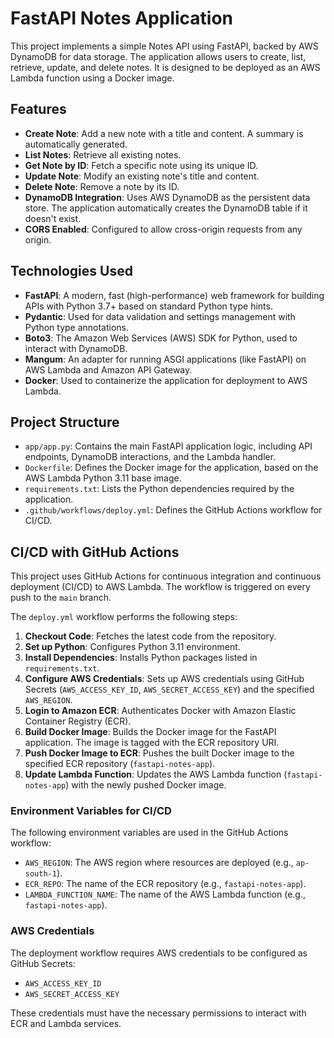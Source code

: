 # FastAPI Notes Application

This project implements a simple Notes API using FastAPI, backed by AWS DynamoDB for data storage. The application allows users to create, list, retrieve, update, and delete notes. It is designed to be deployed as an AWS Lambda function using a Docker image.

## Features

- **Create Note**: Add a new note with a title and content. A summary is automatically generated.
- **List Notes**: Retrieve all existing notes.
- **Get Note by ID**: Fetch a specific note using its unique ID.
- **Update Note**: Modify an existing note's title and content.
- **Delete Note**: Remove a note by its ID.
- **DynamoDB Integration**: Uses AWS DynamoDB as the persistent data store. The application automatically creates the DynamoDB table if it doesn't exist.
- **CORS Enabled**: Configured to allow cross-origin requests from any origin.

## Technologies Used

- **FastAPI**: A modern, fast (high-performance) web framework for building APIs with Python 3.7+ based on standard Python type hints.
- **Pydantic**: Used for data validation and settings management with Python type annotations.
- **Boto3**: The Amazon Web Services (AWS) SDK for Python, used to interact with DynamoDB.
- **Mangum**: An adapter for running ASGI applications (like FastAPI) on AWS Lambda and Amazon API Gateway.
- **Docker**: Used to containerize the application for deployment to AWS Lambda.

## Project Structure

- `app/app.py`: Contains the main FastAPI application logic, including API endpoints, DynamoDB interactions, and the Lambda handler.
- `Dockerfile`: Defines the Docker image for the application, based on the AWS Lambda Python 3.11 base image.
- `requirements.txt`: Lists the Python dependencies required by the application.
- `.github/workflows/deploy.yml`: Defines the GitHub Actions workflow for CI/CD.

## CI/CD with GitHub Actions

This project uses GitHub Actions for continuous integration and continuous deployment (CI/CD) to AWS Lambda. The workflow is triggered on every push to the `main` branch.

The `deploy.yml` workflow performs the following steps:

1.  **Checkout Code**: Fetches the latest code from the repository.
2.  **Set up Python**: Configures Python 3.11 environment.
3.  **Install Dependencies**: Installs Python packages listed in `requirements.txt`.
4.  **Configure AWS Credentials**: Sets up AWS credentials using GitHub Secrets (`AWS_ACCESS_KEY_ID`, `AWS_SECRET_ACCESS_KEY`) and the specified `AWS_REGION`.
5.  **Login to Amazon ECR**: Authenticates Docker with Amazon Elastic Container Registry (ECR).
6.  **Build Docker Image**: Builds the Docker image for the FastAPI application. The image is tagged with the ECR repository URI.
7.  **Push Docker Image to ECR**: Pushes the built Docker image to the specified ECR repository (`fastapi-notes-app`).
8.  **Update Lambda Function**: Updates the AWS Lambda function (`fastapi-notes-app`) with the newly pushed Docker image.

### Environment Variables for CI/CD

The following environment variables are used in the GitHub Actions workflow:

-   `AWS_REGION`: The AWS region where resources are deployed (e.g., `ap-south-1`).
-   `ECR_REPO`: The name of the ECR repository (e.g., `fastapi-notes-app`).
-   `LAMBDA_FUNCTION_NAME`: The name of the AWS Lambda function (e.g., `fastapi-notes-app`).

### AWS Credentials

The deployment workflow requires AWS credentials to be configured as GitHub Secrets:

-   `AWS_ACCESS_KEY_ID`
-   `AWS_SECRET_ACCESS_KEY`

These credentials must have the necessary permissions to interact with ECR and Lambda services.
